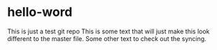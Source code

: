 # hello-word
This is just a test git repo
This is some text that will just make this look different to the master file.
Some other text to check out the syncing.
